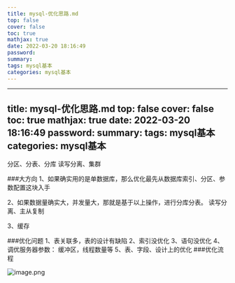 ```yaml
---
title: mysql-优化思路.md
top: false
cover: false
toc: true
mathjax: true
date: 2022-03-20 18:16:49
password:
summary:
tags: mysql基本
categories: mysql基本
---
```

---
title: mysql-优化思路.md
top: false
cover: false
toc: true
mathjax: true
date: 2022-03-20 18:16:49
password:
summary:
tags: mysql基本
categories: mysql基本
---


分区、分表、分库
读写分离、集群

###大方向
1、如果确实用的是单数据库，那么优化最先从数据库索引、分区、参数配置这块入手


2、如果数据量确实大，并发量大，那就是基于以上操作，进行分库分表。
读写分离、主从复制

3、缓存

###优化问题
1、表关联多，表的设计有缺陷
2、索引没优化
3、语句没优化
4、调优服务器参数：
缓冲区，线程数量等
5、表、字段、设计上的优化
###优化流程


![image.png](https://upload-images.jianshu.io/upload_images/13965490-2da13f2a1d993ac3.png?imageMogr2/auto-orient/strip%7CimageView2/2/w/1240)

